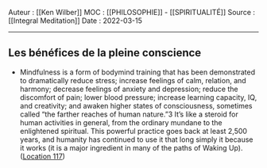 Auteur : [[Ken Wilber]]
MOC :  [[PHILOSOPHIE]] - [[SPIRITUALITÉ]] 
Source : [[Integral Meditation]]
Date : 2022-03-15
***

## Les bénéfices de la pleine conscience
- Mindfulness is a form of bodymind training that has been demonstrated to dramatically reduce stress; increase feelings of calm, relation, and harmony; decrease feelings of anxiety and depression; reduce the discomfort of pain; lower blood pressure; increase learning capacity, IQ, and creativity; and awaken higher states of consciousness, sometimes called “the farther reaches of human nature.”3 It’s like a steroid for human activities in general, from the ordinary mundane to the enlightened spiritual. This powerful practice goes back at least 2,500 years, and humanity has continued to use it that long simply it because it works (it is a major ingredient in many of the paths of Waking Up). ([Location 117](https://readwise.io/to_kindle?action=open&asin=B01BMYXTU0&location=117))